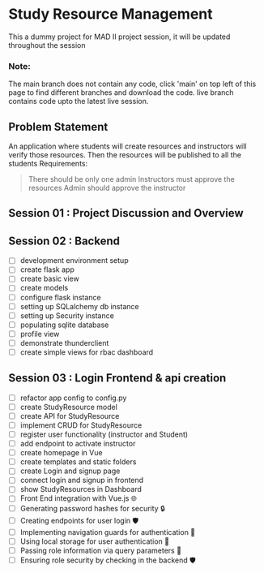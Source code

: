# Study Resource Management

This a dummy project for MAD II project session, it will be updated throughout the session
### Note:
The main branch does not contain any code, click 'main' on top left of this page to find different branches and download the code. 
live branch contains code upto the latest live session.

## Problem Statement
An application where students will create resources and instructors will verify those resources. Then the resources will be published to all the students
Requirements:
> There should be only one admin
> Instructors must approve the resources
> Admin should approve the instructor

## Session 01 : Project Discussion and Overview

## Session 02 : Backend

- [ ] development environment setup
- [ ] create flask app
- [ ] create basic view
- [ ] create models
- [ ] configure flask instance
- [ ] setting up SQLalchemy db instance
- [ ] setting up Security instance
- [ ] populating sqlite database
- [ ] profile view
- [ ] demonstrate thunderclient
- [ ] create simple views for rbac dashboard

## Session 03 : Login Frontend & api creation

- [ ] refactor app config to config.py
- [ ] create StudyResource model
- [ ] create API for StudyResource
- [ ] implement CRUD for StudyResource
- [ ] register user functionality (instructor and Student)
- [ ] add endpoint to activate instructor
- [ ] create homepage in Vue
- [ ] create templates and static folders
- [ ] create Login and signup page
- [ ] connect login and signup in frontend
- [ ] show StudyResources in Dashboard
- [ ] Front End integration with Vue.js 🌐
- [ ] Generating password hashes for security 🔒
- [ ] Creating endpoints for user login 🛡️
- [ ] Implementing navigation guards for authentication 🔑
- [ ] Using local storage for user authentication 🔄
- [ ] Passing role information via query parameters 🔄
- [ ] Ensuring role security by checking in the backend 🛡️

